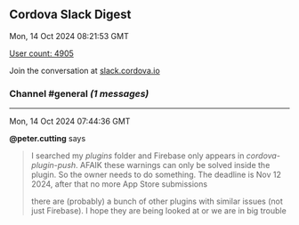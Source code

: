 ## Cordova Slack Digest
Mon, 14 Oct 2024 08:21:53 GMT

[User count: 4905](https://cordova.slack.com/)


Join the conversation at [slack.cordova.io](http://slack.cordova.io/)

### __Channel #general__ _(1 messages)_
---

Mon, 14 Oct 2024 07:44:36 GMT

__@peter.cutting__ says 
> I searched my *plugins* folder and Firebase only appears in *cordova-plugin-push*.
> AFAIK these warnings can only be solved inside the plugin. So the owner needs to do something. The deadline is Nov 12 2024, after that no more App Store submissions
> 
> there are (probably) a bunch of other plugins with similar issues (not just Firebase). I hope they are being looked at or we are in big trouble
> 
